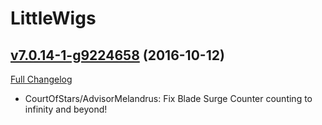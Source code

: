 # LittleWigs

## [v7.0.14-1-g9224658](https://github.com/BigWigsMods/LittleWigs/tree/9224658c32ce9ae942fcb251056c2678b3ac929e) (2016-10-12) [](#top)
[Full Changelog](https://github.com/BigWigsMods/LittleWigs/compare/v7.0.14...9224658c32ce9ae942fcb251056c2678b3ac929e)

-   CourtOfStars/AdvisorMelandrus: Fix Blade Surge Counter counting to infinity and beyond!  

